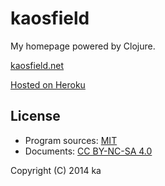 # kaosfield

My homepage powered by Clojure.

[kaosfield.net](http://kaosfield.net)

[Hosted on Heroku](http://ka-ring.herokuapp.com)

## License

* Program sources: [MIT](http://opensource.org/licenses/MIT)
* Documents: [CC BY-NC-SA 4.0](http://creativecommons.org/licenses/by-nc-sa/4.0/)

Copyright (C) 2014 ka
